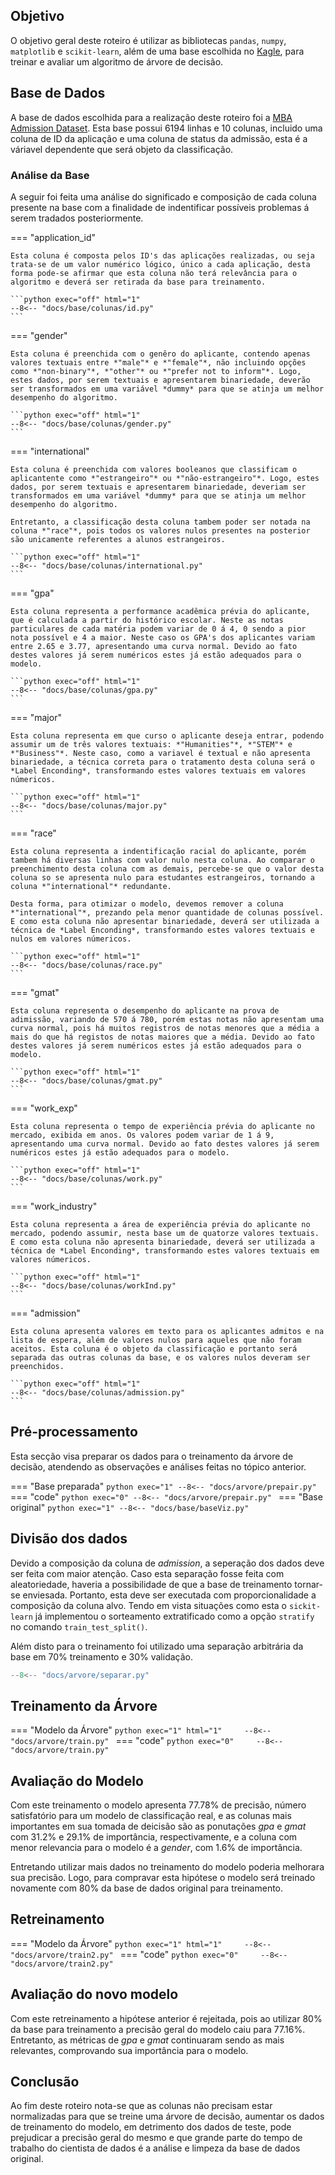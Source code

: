 ## Objetivo
O objetivo geral deste roteiro é utilizar as bibliotecas `pandas`, `numpy`, `matplotlib` e `scikit-learn`, além de uma base escolhida no [Kagle](https://www.kaggle.com/), para treinar e avaliar um algoritmo de árvore de decisão.


## Base de Dados

A base de dados escolhida para a realização deste roteiro foi a [MBA Admission Dataset](https://www.kaggle.com/datasets/taweilo/mba-admission-dataset). Esta base possui 6194 linhas e 10 colunas, incluido uma coluna de ID da aplicação e uma coluna de status da admissão, esta é a váriavel dependente que será objeto da classificação.

### Análise da Base

A seguir foi feita uma análise do significado e composição de cada coluna presente na base com a finalidade de indentificar possíveis problemas á serem tradados posteriormente. 

=== "application_id"

    Esta coluna é composta pelos ID's das aplicações realizadas, ou seja trata-se de um valor numérico lógico, único a cada aplicação, desta forma pode-se afirmar que esta coluna não terá relevância para o algoritmo e deverá ser retirada da base para treinamento.

    ```python exec="off" html="1"
    --8<-- "docs/base/colunas/id.py"
    ```

=== "gender"

    Esta coluna é preenchida com o genêro do aplicante, contendo apenas valores textuais entre *"male"* e *"female"*, não incluindo opções como *"non-binary"*, *"other"* ou *"prefer not to inform"*. Logo, estes dados, por serem textuais e apresentarem binariedade, deverão ser transformados em uma variável *dummy* para que se atinja um melhor desempenho do algoritmo.

    ```python exec="off" html="1"
    --8<-- "docs/base/colunas/gender.py"
    ```

=== "international"

    Esta coluna é preenchida com valores booleanos que classificam o aplicantente como *"estrangeiro"* ou *"não-estrangeiro"*. Logo, estes dados, por serem textuais e apresentarem binariedade, deveriam ser transformados em uma variável *dummy* para que se atinja um melhor desempenho do algoritmo.

    Entretanto, a classificação desta coluna tambem poder ser notada na coluna *"race"*, pois todos os valores nulos presentes na posterior são unicamente referentes a alunos estrangeiros.

    ```python exec="off" html="1"
    --8<-- "docs/base/colunas/international.py"
    ```

=== "gpa"

    Esta coluna representa a performance acadêmica prévia do aplicante, que é calculada a partir do histórico escolar. Neste as notas particulares de cada matéria podem variar de 0 á 4, 0 sendo a pior nota possível e 4 a maior. Neste caso os GPA's dos aplicantes variam entre 2.65 e 3.77, apresentando uma curva normal. Devido ao fato destes valores já serem numéricos estes já estão adequados para o modelo.

    ```python exec="off" html="1"
    --8<-- "docs/base/colunas/gpa.py"
    ```

=== "major"

    Esta coluna representa em que curso o aplicante deseja entrar, podendo assumir um de três valores textuais: *"Humanities"*, *"STEM"* e *"Business"*. Neste caso, como a variavel é textual e não apresenta binariedade, a técnica correta para o tratamento desta coluna será o *Label Enconding*, transformando estes valores textuais em valores númericos.

    ```python exec="off" html="1"
    --8<-- "docs/base/colunas/major.py"
    ```

=== "race"

    Esta coluna representa a indentificação racial do aplicante, porém tambem há diversas linhas com valor nulo nesta coluna. Ao comparar o preenchimento desta coluna com as demais, percebe-se que o valor desta coluna so se apresenta nulo para estudantes estrangeiros, tornando a coluna *"international"* redundante.

    Desta forma, para otimizar o modelo, devemos remover a coluna *"international"*, prezando pela menor quantidade de colunas possível. E como esta coluna não apresentar binariedade, deverá ser utilizada a técnica de *Label Enconding*, transformando estes valores textuais e nulos em valores númericos. 

    ```python exec="off" html="1"
    --8<-- "docs/base/colunas/race.py"
    ```

=== "gmat"

    Esta coluna representa o desempenho do aplicante na prova de adimissão, variando de 570 á 780, porém estas notas não apresentam uma curva normal, pois há muitos registros de notas menores que a média a mais do que há registos de notas maiores que a média. Devido ao fato destes valores já serem numéricos estes já estão adequados para o modelo.

    ```python exec="off" html="1"
    --8<-- "docs/base/colunas/gmat.py"
    ```

=== "work_exp"

    Esta coluna representa o tempo de experiência prévia do aplicante no mercado, exibida em anos. Os valores podem variar de 1 á 9, apresentando uma curva normal. Devido ao fato destes valores já serem numéricos estes já estão adequados para o modelo.

    ```python exec="off" html="1"
    --8<-- "docs/base/colunas/work.py"
    ```

=== "work_industry"

    Esta coluna representa a área de experiência prévia do aplicante no mercado, podendo assumir, nesta base um de quatorze valores textuais. E como esta coluna não apresenta binariedade, deverá ser utilizada a técnica de *Label Enconding*, transformando estes valores textuais em valores númericos.

    ```python exec="off" html="1"
    --8<-- "docs/base/colunas/workInd.py"
    ```

=== "admission"

    Esta coluna apresenta valores em texto para os aplicantes admitos e na lista de espera, além de valores nulos para aqueles que não foram aceitos. Esta coluna é o objeto da classificação e portanto será separada das outras colunas da base, e os valores nulos deveram ser preenchidos.

    ```python exec="off" html="1"
    --8<-- "docs/base/colunas/admission.py"
    ```

## Pré-processamento

Esta secção visa preparar os dados para o treinamento da árvore de decisão, atendendo as observações e análises feitas no tópico anterior.

=== "Base preparada"
    ```python exec="1"
    --8<-- "docs/arvore/prepair.py"
    ```
=== "code"
    ```python exec="0"
    --8<-- "docs/arvore/prepair.py"
    ```
=== "Base original"
    ```python exec="1"
    --8<-- "docs/base/baseViz.py"
    ```

## Divisão dos dados 

Devido a composição da coluna de *admission*, a seperação dos dados deve ser feita com maior atenção. Caso esta separação fosse feita com aleatoriedade, haveria a possibilidade de que a base de treinamento tornar-se enviesada. Portanto, esta deve ser executada com proporcionalidade a composição da coluna alvo. Tendo em vista situações como esta o `sickit-learn` já implementou o sorteamento extratificado como a opção `stratify` no comando `train_test_split()`.

Além disto para o treinamento foi utilizado uma separação arbitrária da base em 70% treinamento e 30% validação.


```python exec="0"
--8<-- "docs/arvore/separar.py"
```

## Treinamento da Árvore

=== "Modelo da Árvore"
    ```python exec="1" html="1"    
    --8<-- "docs/arvore/train.py"
    ```
=== "code"
    ```python exec="0"    
    --8<-- "docs/arvore/train.py"
    ```

## Avaliação do Modelo

Com este treinamento o modelo apresenta 77.78% de precisão, número satisfatório para um modelo de classificação real, e as colunas mais importantes em sua tomada de deicisão são as ponutações *gpa* e *gmat* com 31.2% e 29.1% de importância, respectivamente, e a coluna com menor relevancia para o modelo é a *gender*, com  1.6% de importância.

Entretando utilizar mais dados no treinamento do modelo poderia melhorara sua precisão. Logo, para compravar esta hipótese o modelo será treinado novamente com 80% da base de dados original para treinamento.

## Retreinamento

=== "Modelo da Árvore"
    ```python exec="1" html="1"    
    --8<-- "docs/arvore/train2.py"
    ```
=== "code"
    ```python exec="0"    
    --8<-- "docs/arvore/train2.py"
    ```

## Avaliação do novo modelo

Com este retreinamento a hipótese anterior é rejeitada, pois ao utilizar 80% da base para treinamento a precisão geral do modelo caiu para 77.16%. Entretanto, as métricas de *gpa* e *gmat* continuaram sendo as mais relevantes, comprovando sua importância para o modelo.

## Conclusão

Ao fim deste roteiro nota-se que as colunas não precisam estar normalizadas para que se treine uma árvore de decisão, aumentar os dados de treinamento do modelo, em detrimento dos dados de teste, pode prejudicar a precisão geral do mesmo e que grande parte do tempo de trabalho do cientista de dados é a análise e limpeza da base de dados original.  

